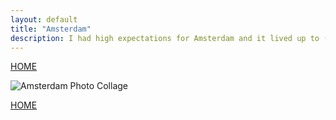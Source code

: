 ```yaml
---
layout: default
title: "Amsterdam"
description: I had high expectations for Amsterdam and it lived up to (exceeded even) every single one of them
---
```

[HOME](./index.md)

![Amsterdam Photo Collage](/img/AMST.jpg)


[HOME](./index.md)
